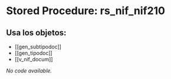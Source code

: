 # Stored Procedure: rs_nif_nif210

## Usa los objetos:
- [[gen_subtipodoc]]
- [[gen_tipodoc]]
- [[v_nif_docum]]

*No code available.*

